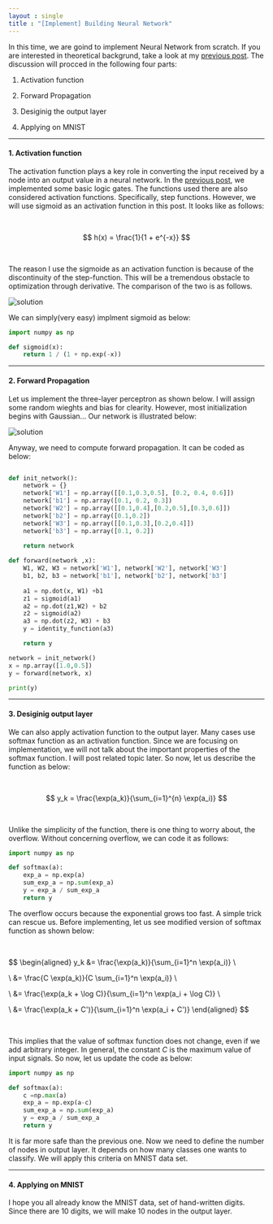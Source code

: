 ```yaml
---
layout : single
title : "[Implement] Building Neural Network"
--- 
```


In this time, we are goind to implement Neural Network from scratch. If you are interested in theoretical backgrund, take a look at my [previous post](https://isopink.github.io/Neural-Network/). The discussion will procced in the following four parts: 

1. Activation function

2. Forward Propagation 

3. Desiginig the output layer 

4. Applying on MNIST 

---

#### 1. Activation function 

The activation function plays a key role in converting the input received by a node into an output value in a neural network. In the [previous post](https://isopink.github.io/percepn/), we implemented some basic logic gates.  The functions used there are also considered activation functions. Specifically, step functions. However, we will use sigmoid as an activation function in this post. It looks like as follows: 

<br>

$$
h(x) = \frac{1}{1 + e^{-x}}
$$

<br>

The reason I use the sigmoide as an activation function is because of the discontinuity of the step-function. This will be a tremendous obstacle to optimization through derivative. The comparison of the two is as follows. 

![solution](/assets/images/impmlp1.svg)

We can simply(very easy) implment sigmoid as below: 

```python
import numpy as np

def sigmoid(x):
    return 1 / (1 + np.exp(-x))    
```
---

#### 2. Forward Propagation

Let us implement the three-layer perceptron as shown below. I will assign some random wieghts and bias for clearity. However, most initialization begins with Gaussian... Our network is illustrated below: 

![solution](/assets/images/impmlp2.svg)

Anyway, we need to compute forward propagation. It can be coded as below:

```python

def init_network():
    network = {}
    network['W1'] = np.array([[0.1,0.3,0.5], [0.2, 0.4, 0.6]])
    network['b1'] = np.array([0.1, 0.2, 0.3])
    network['W2'] = np.array([[0.1,0.4],[0.2,0.5],[0.3,0.6]])
    network['b2'] = np.array([0.1,0.2])
    network['W3'] = np.array([[0.1,0.3],[0.2,0.4]])
    network['b3'] = np.array([0.1, 0.2])
    
    return network 

def forward(network ,x):
    W1, W2, W3 = network['W1'], network['W2'], network['W3']
    b1, b2, b3 = network['b1'], network['b2'], network['b3']
    
    a1 = np.dot(x, W1) +b1
    z1 = sigmoid(a1)
    a2 = np.dot(z1,W2) + b2 
    z2 = sigmoid(a2)
    a3 = np.dot(z2, W3) + b3 
    y = identity_function(a3)

    return y 

network = init_network()
x = np.array([1.0,0.5])
y = forward(network, x)

print(y)
```

---

#### 3. Desiginig output layer 

We can also apply activation function to the output layer. Many cases use softmax function as an activation function. Since we are focusing on implementation, we will not talk about the important properties of the softmax function. I will post related topic later. So now, let us describe the function as below:

<br>

$$
y_k = \frac{\exp(a_k)}{\sum_{i=1}^{n} \exp(a_i)}
$$

<br>

Unlike the simplicity of the function, there is one thing to worry about, the overflow. Without concerning overflow, we can code it as follows: 

```python
import numpy as np 

def softmax(a):
    exp_a = np.exp(a)
    sum_exp_a = np.sum(exp_a)
    y = exp_a / sum_exp_a 
    return y
```

The overflow occurs because the exponential grows too fast. A simple trick can rescue us. Before implementing, let us see modified version of softmax function as shown below: 

<br>

$$
\begin{aligned}
y_k                                &= \frac{\exp(a_k)}{\sum_{i=1}^n \exp(a_i)} \\

\\
                                   &= \frac{C \exp(a_k)}{C \sum_{i=1}^n \exp(a_i)} \\

\\
                                   &= \frac{\exp(a_k + \log C)}{\sum_{i=1}^n \exp(a_i + \log C)} \\

\\
                                   &= \frac{\exp(a_k + C')}{\sum_{i=1}^n \exp(a_i + C')}
\end{aligned}
$$


<br>

This implies that the value of softmax function does not change, even if we add arbitrary integer. In general, the constant $C$ is the maximum value of input signals. So now, let us update the code as below: 

```python
import numpy as np

def softmax(a):
    c =np.max(a)
    exp_a = np.exp(a-c)
    sum_exp_a = np.sum(exp_a)
    y = exp_a / sum_exp_a
    return y 
```

It is far more safe than the previous one. Now we need to define the number of nodes in output layer. It depends on how many classes one wants to classify. We will apply this criteria on MNIST data set.

--- 

#### 4. Applying on MNIST

I hope you all already know the MNIST data, set of hand-written digits. Since there are 10 digits, we will make 10 nodes in the output layer. 
